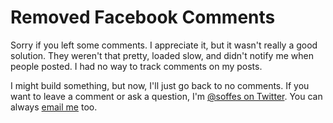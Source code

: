 
# Removed Facebook Comments

Sorry if you left some comments. I appreciate it, but it wasn't really a good solution. They weren't that pretty, loaded slow, and didn't notify me when people posted. I had no way to track comments on my posts.

I might build something, but now, I'll just go back to no comments. If you want to leave a comment or ask a question, I'm [@soffes on Twitter](http://twitter.com/soffes). You can always [email me](mailto:sam@soff.es) too.
